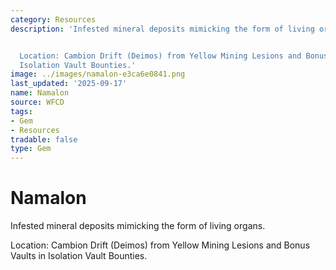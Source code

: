 ```yaml
---
category: Resources
description: 'Infested mineral deposits mimicking the form of living organs.


  Location: Cambion Drift (Deimos) from Yellow Mining Lesions and Bonus Vaults in
  Isolation Vault Bounties.'
image: ../images/namalon-e3ca6e0841.png
last_updated: '2025-09-17'
name: Namalon
source: WFCD
tags:
- Gem
- Resources
tradable: false
type: Gem
---
```


# Namalon

Infested mineral deposits mimicking the form of living organs.

Location: Cambion Drift (Deimos) from Yellow Mining Lesions and Bonus Vaults in Isolation Vault Bounties.

